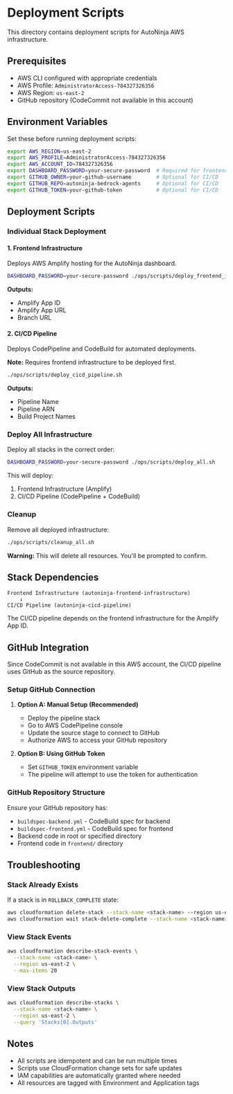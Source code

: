 # Deployment Scripts

This directory contains deployment scripts for AutoNinja AWS infrastructure.

## Prerequisites

- AWS CLI configured with appropriate credentials
- AWS Profile: `AdministratorAccess-784327326356`
- AWS Region: `us-east-2`
- GitHub repository (CodeCommit not available in this account)

## Environment Variables

Set these before running deployment scripts:

```bash
export AWS_REGION=us-east-2
export AWS_PROFILE=AdministratorAccess-784327326356
export AWS_ACCOUNT_ID=784327326356
export DASHBOARD_PASSWORD=your-secure-password  # Required for frontend
export GITHUB_OWNER=your-github-username        # Optional for CI/CD
export GITHUB_REPO=autoninja-bedrock-agents     # Optional for CI/CD
export GITHUB_TOKEN=your-github-token           # Optional for CI/CD
```

## Deployment Scripts

### Individual Stack Deployment

#### 1. Frontend Infrastructure
Deploys AWS Amplify hosting for the AutoNinja dashboard.

```bash
DASHBOARD_PASSWORD=your-secure-password ./ops/scripts/deploy_frontend_infrastructure.sh
```

**Outputs:**
- Amplify App ID
- Amplify App URL
- Branch URL

#### 2. CI/CD Pipeline
Deploys CodePipeline and CodeBuild for automated deployments.

**Note:** Requires frontend infrastructure to be deployed first.

```bash
./ops/scripts/deploy_cicd_pipeline.sh
```

**Outputs:**
- Pipeline Name
- Pipeline ARN
- Build Project Names

### Deploy All Infrastructure

Deploy all stacks in the correct order:

```bash
DASHBOARD_PASSWORD=your-secure-password ./ops/scripts/deploy_all.sh
```

This will deploy:
1. Frontend Infrastructure (Amplify)
2. CI/CD Pipeline (CodePipeline + CodeBuild)

### Cleanup

Remove all deployed infrastructure:

```bash
./ops/scripts/cleanup_all.sh
```

**Warning:** This will delete all resources. You'll be prompted to confirm.

## Stack Dependencies

```
Frontend Infrastructure (autoninja-frontend-infrastructure)
    ↓
CI/CD Pipeline (autoninja-cicd-pipeline)
```

The CI/CD pipeline depends on the frontend infrastructure for the Amplify App ID.

## GitHub Integration

Since CodeCommit is not available in this AWS account, the CI/CD pipeline uses GitHub as the source repository.

### Setup GitHub Connection

1. **Option A: Manual Setup (Recommended)**
   - Deploy the pipeline stack
   - Go to AWS CodePipeline console
   - Update the source stage to connect to GitHub
   - Authorize AWS to access your GitHub repository

2. **Option B: Using GitHub Token**
   - Set `GITHUB_TOKEN` environment variable
   - The pipeline will attempt to use the token for authentication

### GitHub Repository Structure

Ensure your GitHub repository has:
- `buildspec-backend.yml` - CodeBuild spec for backend
- `buildspec-frontend.yml` - CodeBuild spec for frontend
- Backend code in root or specified directory
- Frontend code in `frontend/` directory

## Troubleshooting

### Stack Already Exists
If a stack is in `ROLLBACK_COMPLETE` state:
```bash
aws cloudformation delete-stack --stack-name <stack-name> --region us-east-2
aws cloudformation wait stack-delete-complete --stack-name <stack-name> --region us-east-2
```

### View Stack Events
```bash
aws cloudformation describe-stack-events \
  --stack-name <stack-name> \
  --region us-east-2 \
  --max-items 20
```

### View Stack Outputs
```bash
aws cloudformation describe-stacks \
  --stack-name <stack-name> \
  --region us-east-2 \
  --query 'Stacks[0].Outputs'
```

## Notes

- All scripts are idempotent and can be run multiple times
- Scripts use CloudFormation change sets for safe updates
- IAM capabilities are automatically granted where needed
- All resources are tagged with Environment and Application tags
